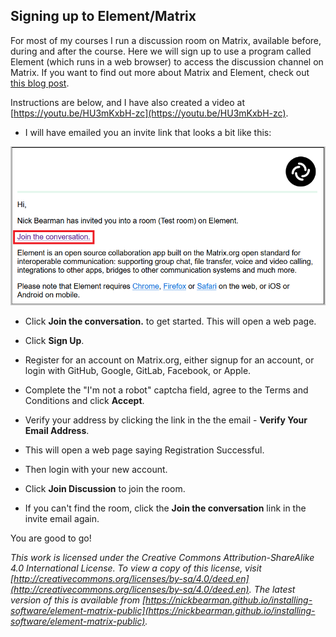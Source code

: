 ## Signing up to Element/Matrix

For most of my courses I run a discussion room on Matrix, available before, during and after the course. Here we will sign up to use a program called Element (which runs in a web browser) to access the discussion channel on Matrix. If you want to find out more about Matrix and Element, check out [this blog post](https://www.geospatialtrainingsolutions.co.uk/matrix-whats-it-all-about/). 

Instructions are below, and I have also created a video at [https://youtu.be/HU3mKxbH-zc](https://youtu.be/HU3mKxbH-zc). 

- I will have emailed you an invite link that looks a bit like this:

![](images/element-invite-email.png)

- Click **Join the conversation.** to get started. This will open a web page.  

- Click **Sign Up**.  

- Register for an account on Matrix.org, either signup for an account, or login with GitHub, Google, GitLab, Facebook, or Apple.  

- Complete the "I'm not a robot" captcha field, agree to the Terms and Conditions and click **Accept**.  

- Verify your address by clicking the link in the the email - **Verify Your Email Address**.   

- This will open a web page saying Registration Successful.  

- Then login with your new account.  

- Click **Join Discussion** to join the room.  

- If you can't find the room, click the **Join the conversation** link in the invite email again. 

You are good to go!

*This work is licensed under the Creative Commons Attribution-ShareAlike 4.0 International License. To view a copy of this license, visit [http://creativecommons.org/licenses/by-sa/4.0/deed.en](http://creativecommons.org/licenses/by-sa/4.0/deed.en). The latest version of this is available from [https://nickbearman.github.io/installing-software/element-matrix-public](https://nickbearman.github.io/installing-software/element-matrix-public).*
